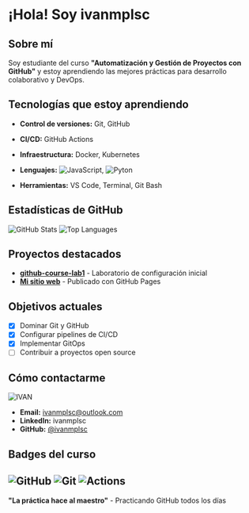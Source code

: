 # ¡Hola! Soy ivanmplsc 

## Sobre mí
Soy estudiante del curso **"Automatización y Gestión de Proyectos con
GitHub"** y estoy aprendiendo las mejores prácticas para desarrollo
colaborativo y DevOps.
## Tecnologías que estoy aprendiendo
- **Control de versiones:** Git, GitHub
- **CI/CD:** GitHub Actions
- **Infraestructura:** Docker, Kubernetes
- **Lenguajes:** ![JavaScript](https://img.shields.io/badge/java-3670A0?style=for-the-badge&logo=javascript&logoColor=ffdd54), ![Pyton](https://img.shields.io/badge/python-3670A0?style=for-the-badge&logo=python&logoColor=ffdd54)

- **Herramientas:** VS Code, Terminal, Git Bash
## Estadísticas de GitHub
![GitHub Stats](https://github-readme-stats.vercel.app/api?username=ivanmplsc&show_icons=true&theme=tokyonight)
![Top Languages](https://github-readme-stats.vercel.app/api/top-langs/?username=ivanmplsc&hide=javascript,css,scss,html&theme=radical)
## Proyectos destacados
- **[github-course-lab1](https://github.com/curso-git-hub-martinez/github-course-lab1)** -
Laboratorio de configuración inicial
- **[Mi sitio web](https://curso-git-hub-martinez.github.io/github-course-lab1/)** -
Publicado con GitHub Pages
## Objetivos actuales
- [x] Dominar Git y GitHub
- [x] Configurar pipelines de CI/CD
- [x] Implementar GitOps
- [ ] Contribuir a proyectos open source
## Cómo contactarme
![IVAN](https://img.shields.io/badge/%20IVANMPLSC%20-20BAA?style=for-the-badge)
- **Email:** ivanmplsc@outlook.com
- **LinkedIn:** ivanmplsc
- **GitHub:** [@ivanmplsc](https://github.com/ivanmplsc)
## Badges del curso
![GitHub](https://img.shields.io/badge/GitHub-100000?style=for-thebadge&logo=github&logoColor=white)
![Git](https://img.shields.io/badge/Git-F05032?style=for-thebadge&logo=git&logoColor=white)
![Actions](https://img.shields.io/badge/GitHub_Actions-2088FF?style=for-thebadge&logo=github-actions&logoColor=white)
---
**"La práctica hace al maestro"** - Practicando GitHub todos los días
